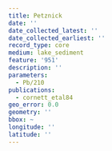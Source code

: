 ```yaml
---
title: Petznick
date: ''
date_collected_latest: ''
date_collected_earliest: ''
record_type: core
medium: lake_sediment
feature: '951'
description: ''
parameters:
  - Pb/210
publications:
  - cornett_etal84
geo_error: 0.0
geometry: ''
bbox: ~
longitude: ''
latitude: ''
---
```

